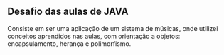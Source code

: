 ## Desafio das aulas de JAVA
Consiste em ser uma aplicação de um sistema de músicas, onde utilizei conceitos aprendidos nas aulas, com orientação a objetos: encapsulamento, herança e polimorfismo.
